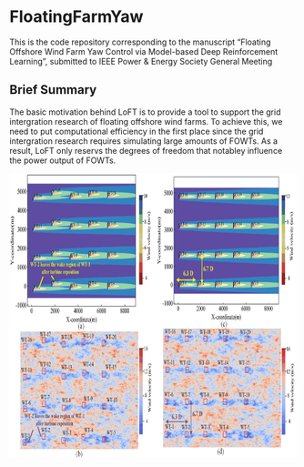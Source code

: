 # FloatingFarmYaw
This is the code repository corresponding to the manuscript “Floating Offshore Wind Farm Yaw Control via Model-based Deep Reinforcement Learning”, submitted to IEEE Power & Energy Society General Meeting

## Brief Summary
   The basic motivation behind LoFT is to provide a tool to support the grid intergration research of floating offshore wind farms. To achieve this, we need to put computational efficiency in the first place since the grid intergration research requires simulating large amounts of FOWTs. As a result, LoFT  only reservs the degrees of freedom that notabley influence the power output of FOWTs. 

<div align=center>
     <img src="Results/Wind Farm.png" height="500"/> 
</div>
